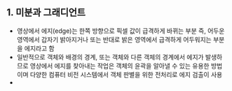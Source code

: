 ## 1. 미분과 그래디언트 
* 영상에서 에지(edge)는 한쪽 방향으로 픽셀 값이 급격하게 바뀌는 부분 즉, 어두운 영역에서 갑자기 밝아지거나 또는 반대로 밝은 영역에서 급격하게 어두워지는 부분을 에지라고 함
* 일반적으로 객체와 배경의 경계, 또는 객체와 다른 객체의 경계에서 에지가 발생하므로 영상에서 에지를 찾아내는 작업은 객체의 윤곽을 알아낼 수 있는 유용한 방법이며 다양한 컴퓨터 비전 시스템에서 객체 판별을 위한 전처리로 에지 검출이 사용
* 
